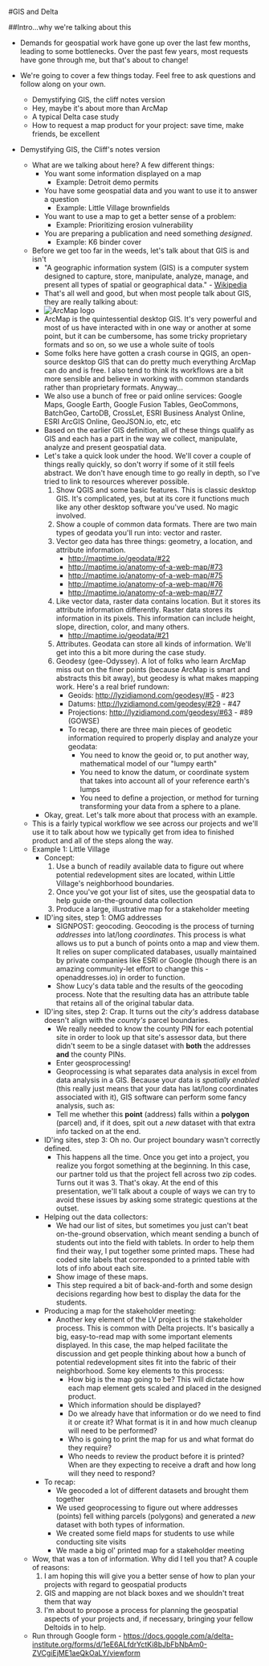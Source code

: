 #GIS and Delta

##Intro...why we're talking about this 

- Demands for geospatial work have gone up over the last few months, leading to some bottlenecks. Over the past few years, most requests have gone through me, but that's about to change! 
- We're going to cover a few things today. Feel free to ask questions and follow along on your own. 
    + Demystifying GIS, the cliff notes version
    + Hey, maybe it's about more than ArcMap
    + A typical Delta case study
    + How to request a map product for your project: save time, make friends, be excellent 

- Demystifying GIS, the Cliff's notes version 
    + What are we talking about here? A few different things:
        * You want some information displayed on a map
            - Example: Detroit demo permits 
        * You have some geospatial data and you want to use it to answer a question
            - Example: Little Village brownfields 
        * You want to use a map to get a better sense of a problem: 
            - Example: Prioritizing erosion vulnerability 
        * You are preparing a publication and need something _designed_. 
            - Example: K6 binder cover 
    + Before we get too far in the weeds, let's talk about that GIS is and isn't
        * "A geographic information system (GIS) is a computer system designed to capture, store, manipulate, analyze, manage, and present all types of spatial or geographical data." - [Wikipedia](http://en.wikipedia.org/wiki/Geographic_information_system)
        * That's all well and good, but when most people talk about GIS, they are really talking about: 
        * ![ArcMap logo](http://www.ce.memphis.edu/tcegis/resources/graphics/ArcMap_01.jpg)
        * ArcMap is the quintessential desktop GIS. It's very powerful and most of us have interacted with in one way or another at some point, but it can be cumbersome, has some tricky proprietary formats and so on, so we use a whole suite of tools
        * Some folks here have gotten a crash course in QGIS, an open-source desktop GIS that can do pretty much everything ArcMap can do and is free. I also tend to think its workflows are a bit more sensible and believe in working with common standards rather than proprietary formats. Anyway... 
        * We also use a bunch of free or paid online services: Google Maps, Google Earth, Google Fusion Tables, GeoCommons, BatchGeo, CartoDB, CrossLet, ESRI Business Analyst Online, ESRI ArcGIS Online, GeoJSON.io, etc, etc
        * Based on the earlier GIS definition, all of these things qualify as GIS and each has a part in the way we collect, manipulate, analyze and present geospatial data. 
        * Let's take a quick look under the hood. We'll cover a couple of things really quickly, so don't worry if some of it still feels abstract. We don't have enough time to go really in depth, so I've tried to link to resources wherever possible. 
            1. Show QGIS and some basic features. This is classic desktop GIS. It's complicated, yes, but at its core it functions much like any other desktop software you've used. No magic involved. 
            2. Show a couple of common data formats. There are two main types of geodata you'll run into: vector and raster. 
            3. Vector geo data has three things: geometry, a location, and attribute information. 
                - http://maptime.io/geodata/#22
                - http://maptime.io/anatomy-of-a-web-map/#73 
                - http://maptime.io/anatomy-of-a-web-map/#75
                - http://maptime.io/anatomy-of-a-web-map/#76
                - http://maptime.io/anatomy-of-a-web-map/#77
            3. Like vector data, raster data contains location. But it stores its attribute information differently. Raster data stores its information in its pixels. This information can include height, slope, direction, color, and many others.
                - http://maptime.io/geodata/#21
            4. Attributes. Geodata can store all kinds of information. We'll get into this a bit more during the case study. 
            5. Geodesy (gee-Odyssey). A lot of folks who learn ArcMap miss out on the finer points (because ArcMap is smart and abstracts this bit away), but geodesy is what makes mapping work. Here's a real brief rundown: 
                - Geoids: http://lyzidiamond.com/geodesy/#5 - #23 
                - Datums: http://lyzidiamond.com/geodesy/#29 - #47
                - Projections: http://lyzidiamond.com/geodesy/#63 - #89 (GOWSE)
                - To recap, there are three main pieces of geodetic information required to properly display and analyze your geodata: 
                    + You need to know the geoid or, to put another way, mathematical model of our "lumpy earth"
                    + You need to know the datum, or coordinate system that takes into account all of your reference earth's lumps 
                    + You need to define a projection, or method for turning transforming your data from a sphere to a plane. 
        * Okay, great. Let's talk more about that process with an example.
    + This is a fairly typical workflow we see across our projects and we'll use it to talk about how we typically get from idea to finished product and all of the steps along the way. 
    + Example 1: Little Village
        * Concept: 
            1. Use a bunch of readily available data to figure out where potential redevelopment sites are located, within Little Village's neighborhood boundaries.
            2. Once you've got your list of sites, use the geospatial data to help guide on-the-ground data collection 
            3. Produce a large, illustrative map for a stakeholder meeting 
        * ID'ing sites, step 1: OMG addresses 
            - SIGNPOST: geocoding. Geocoding is the process of turning *addresses* into lat/long *coordinates*. This process is what allows us to put a bunch of points onto a map and view them. It relies on super complicated databases, usually maintained by private companies like ESRI or Google (though there is an amazing community-let effort to change this - openaddresses.io) in order to function. 
            - Show Lucy's data table and the results of the geocoding process. Note that the resulting data has an attribute table that retains all of the original tabular data. 
        * ID'ing sites, step 2: Crap. It turns out the *city's* address database doesn't align with the *county's* parcel boundaries. 
            - We really needed to know the county PIN for each potential site in order to look up that site's assessor data, but there didn't seem to be a single dataset with **both** the addresses **and** the county PINs.
            - Enter geosprocessing! 
            - Geoprocessing is what separates data analysis in excel from data analysis in a GIS. Because your data is *spatially enabled* (this really just means that your data has lat/long coordinates associated with it), GIS software can perform some fancy analysis, such as: 
            - Tell me whether this **point** (address) falls within a **polygon** (parcel) and, if it does, spit out a *new* dataset with that extra info tacked on at the end. 
        * ID'ing sites, step 3: Oh no. Our project boundary wasn't correctly defined. 
            - This happens all the time. Once you get into a project, you realize you forgot something at the beginning. In this case, our partner told us that the project fell across two zip codes. Turns out it was 3. That's okay. At the end of this presentation, we'll talk about a couple of ways we can try to avoid these issues by asking some strategic questions at the outset. 
        * Helping out the data collectors: 
            - We had our list of sites, but sometimes you just can't beat on-the-ground observation, which meant sending a bunch of students out into the field with tablets. In order to help them find their way, I put together some printed maps. These had coded site labels that corresponded to a printed table with lots of info about each site. 
            - Show image of these maps. 
            - This step required a bit of back-and-forth and some design decisions regarding how best to display the data for the students. 
        * Producing a map for the stakeholder meeting: 
            - Another key element of the LV project is the stakeholder process. This is common with Delta projects. It's basically a big, easy-to-read map with some important elements displayed. In this case, the map helped facilitate the discussion and get people thinking about how a bunch of potential redevelopment sites fit into the fabric of their neighborhood. Some key elements to this process: 
                + How big is the map going to be? This will dictate how each map element gets scaled and placed in the designed product. 
                + Which information should be displayed? 
                + Do we already have that information or do we need to find it or create it? What format is it in and how much cleanup will need to be performed? 
                + Who is going to print the map for us and what format do they require? 
                + Who needs to review the product before it is printed? When are they expecting to receive a draft and how long will they need to respond? 
        * To recap: 
            - We geocoded a lot of different datasets and brought them together
            - We used geoprocessing to figure out where addresses (points) fell withing parcels (polygons) and generated a *new* dataset with both types of information. 
            - We created some field maps for students to use while conducting site visits
            - We made a big ol' printed map for a stakeholder meeting 
    + Wow, that was a ton of information. Why did I tell you that? A couple of reasons: 
        1. I am hoping this will give you a better sense of how to plan your projects with regard to geospatial products 
        2. GIS and mapping are not black boxes and we shouldn't treat them that way 
        3. I'm about to propose a process for planning the geospatial aspects of your projects and, if necessary, bringing your fellow Deltoids in to help. 
    + Run through Google form - https://docs.google.com/a/delta-institute.org/forms/d/1eE6ALfdrYctKi8bJbFbNbAm0-ZVCgiEjME1aeQkOaLY/viewform 


















